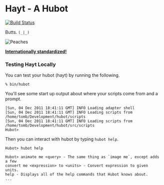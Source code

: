 # Hayt - A Hubot

[![Build Status](https://travis-ci.org/desert-planet/hayt.svg?branch=master)](https://travis-ci.org/desert-planet/arrakis-hubot)

Butts. `(_|_)`

![Peaches](http://s3.amazonaws.com/ayp/ayp-1416706859717.jpg)

**[Internationally standardized!](http://s3.amazonaws.com/ayp/ayp-1416707245276.jpg)**

### Testing Hayt Locally

You can test your hubot (hayt) by running the following.

    % bin/hubot

You'll see some start up output about where your scripts come from and a
prompt.

    [Sun, 04 Dec 2011 18:41:11 GMT] INFO Loading adapter shell
    [Sun, 04 Dec 2011 18:41:11 GMT] INFO Loading scripts from /home/tomb/Development/hubot/scripts
    [Sun, 04 Dec 2011 18:41:11 GMT] INFO Loading scripts from /home/tomb/Development/hubot/src/scripts
    Hubot>

Then you can interact with hubot by typing `hubot help`.

    Hubot> hubot help

    Hubot> animate me <query> - The same thing as `image me`, except adds a few
    convert me <expression> to <units> - Convert expression to given units.
    help - Displays all of the help commands that Hubot knows about.
    ...
